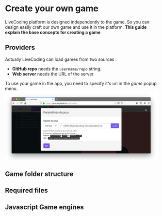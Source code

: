# Create your own game

LiveCoding platform is designed independently to the game.
So you can design easily craft our own game and use it in the platform.
**This guide explain the base concepts for creating a game**

## Providers

Actually LiveCoding can load games from two sources :
* **GitHub repo** needs the `username/repo` string.
* **Web server** needs the URL of the server.

To use your game in the app, you need to specify it's url in the *game* popup menu.
![Game popup menu](../images/game_settings_menu.jpg)

## Game folder structure

## Required files

## Javascript Game engines